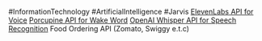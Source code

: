 #InformationTechnology #ArtificialIntelligence #Jarvis 
[ElevenLabs API for Voice](https://beta.elevenlabs.io/)
[Porcupine API for Wake Word](https://picovoice.ai/docs/quick-start/porcupine-python/)
[OpenAI Whisper API for Speech Recognition](https://openai.com/research/whisper/)
Food Ordering API (Zomato, Swiggy e.t.c)
